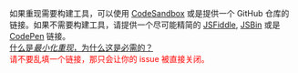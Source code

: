 如果重现需要构建工具，可以使用 [CodeSandbox](https://codesandbox.io/s/vue) 或是提供一个 GitHub 仓库的链接。如果不需要构建工具，请提供一个尽可能精简的 [JSFiddle](https://jsfiddle.net/chrisvfritz/50wL7mdz/), [JSBin](https://jsbin.com/) 或是 [CodePen](https://codepen.io) 链接。
<br>
[什么是*最小化重现*，为什么这是必需的？](#modal)
<br>
<span style="color:red">请不要乱填一个链接，那只会让你的 issue 被直接关闭。</span>
